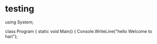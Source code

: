 # testing

using System;

class Program
{
    static void Main()
    {
        Console.WriteLine("hello Welcome to hari");
    
  

